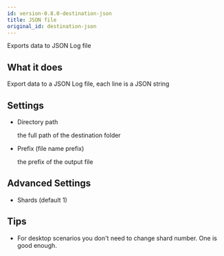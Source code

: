 ```yaml
---
id: version-0.8.0-destination-json
title: JSON file
original_id: destination-json
---
```


Exports data to JSON Log file

## What it does 

Export data to a JSON Log file, each line is a JSON string

## Settings 

* Directory path 
  
  the full path of the destination folder 

* Prefix (file name prefix)
  
  the prefix of the output file

## Advanced Settings

* Shards (default 1)


## Tips 

* For desktop scenarios you don't need to change shard number. One is good enough.

